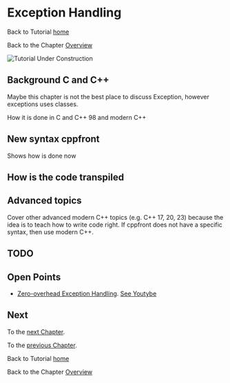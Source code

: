 # Exception Handling


Back to Tutorial [home](../README.md)

Back to the Chapter [Overview](Overview.md)

![Tutorial Under Construction](../TutorialUnderConstruction.png)

## Background C and C++

Maybe this chapter is not the best place to discuss Exception, however exceptions uses classes.

How it is done in C and C++ 98 and modern C++

## New syntax cppfront

Shows how is done now


## How is the code transpiled

## Advanced topics

Cover other advanced modern C++ topics (e.g. C++ 17, 20, 23) because the idea is to teach how to write code right.
If cppfront does not have a specific syntax, then use modern C++.


## TODO

## Open Points

- [Zero-overhead Exception Handling](https://github.com/hsutter/cppfront#2018-updates-to-lifetime-and-metaclasses-see-above). [See Youtybe](https://www.youtube.com/watch?v=os7cqJ5qlzo)


## Next

To the [next Chapter](../generics/Templates.md).

To the [previous Chapter](Copy_Move.md).

Back to Tutorial [home](../README.md)

Back to the Chapter [Overview](Overview.md)

